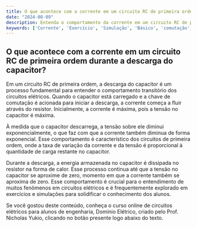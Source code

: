 ```yaml
---
title: O que acontece com a corrente em um circuito RC de primeira ordem durante a descarga do capacitor?
date: "2024-08-09"
description: Entenda o comportamento da corrente em um circuito RC de primeira ordem durante a descarga do capacitor.
keywords: ['Corrente', 'Exercício', 'Simulação', 'Básico', 'comutação', 'Descarga', 'Ordem']
---
```


## O que acontece com a corrente em um circuito RC de primeira ordem durante a descarga do capacitor?

Em um circuito RC de primeira ordem, a descarga do capacitor é um processo fundamental para entender o comportamento transitório dos circuitos elétricos. Quando o capacitor está carregado e a chave de comutação é acionada para iniciar a descarga, a corrente começa a fluir através do resistor. Inicialmente, a corrente é máxima, pois a tensão no capacitor é máxima. 

À medida que o capacitor descarrega, a tensão sobre ele diminui exponencialmente, o que faz com que a corrente também diminua de forma exponencial. Esse comportamento é característico dos circuitos de primeira ordem, onde a taxa de variação da corrente e da tensão é proporcional à quantidade de carga restante no capacitor.

Durante a descarga, a energia armazenada no capacitor é dissipada no resistor na forma de calor. Esse processo continua até que a tensão no capacitor se aproxime de zero, momento em que a corrente também se aproxima de zero. Esse comportamento é crucial para o entendimento de muitos fenômenos em circuitos elétricos e é frequentemente explorado em exercícios e simulações para solidificar o conhecimento dos alunos.

Se você gostou deste conteúdo, conheça o curso online de circuitos elétricos para alunos de engenharia, Domínio Elétrico, criado pelo Prof. Nicholas Yukio, clicando no botão presente logo abaixo do texto.